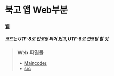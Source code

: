 # 북고 앱 Web부분
### [웹](http://mtn2072.cafe24.com/BBS.jsp)
##### 코드는 UTF-8로 인코딩 되어 있고, UTF-8로 인코딩 할 것.



> ### Web 파일들
> * [Maincodes](https://github.com/lHealMel/Tomcat_Buk_web/tree/master/WebContent)
> * [src](https://github.com/lHealMel/Tomcat_Buk_web/tree/master/src)
